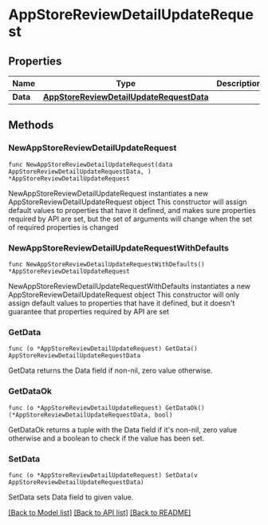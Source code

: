 # AppStoreReviewDetailUpdateRequest

## Properties

Name | Type | Description | Notes
------------ | ------------- | ------------- | -------------
**Data** | [**AppStoreReviewDetailUpdateRequestData**](AppStoreReviewDetailUpdateRequest_data.md) |  | 

## Methods

### NewAppStoreReviewDetailUpdateRequest

`func NewAppStoreReviewDetailUpdateRequest(data AppStoreReviewDetailUpdateRequestData, ) *AppStoreReviewDetailUpdateRequest`

NewAppStoreReviewDetailUpdateRequest instantiates a new AppStoreReviewDetailUpdateRequest object
This constructor will assign default values to properties that have it defined,
and makes sure properties required by API are set, but the set of arguments
will change when the set of required properties is changed

### NewAppStoreReviewDetailUpdateRequestWithDefaults

`func NewAppStoreReviewDetailUpdateRequestWithDefaults() *AppStoreReviewDetailUpdateRequest`

NewAppStoreReviewDetailUpdateRequestWithDefaults instantiates a new AppStoreReviewDetailUpdateRequest object
This constructor will only assign default values to properties that have it defined,
but it doesn't guarantee that properties required by API are set

### GetData

`func (o *AppStoreReviewDetailUpdateRequest) GetData() AppStoreReviewDetailUpdateRequestData`

GetData returns the Data field if non-nil, zero value otherwise.

### GetDataOk

`func (o *AppStoreReviewDetailUpdateRequest) GetDataOk() (*AppStoreReviewDetailUpdateRequestData, bool)`

GetDataOk returns a tuple with the Data field if it's non-nil, zero value otherwise
and a boolean to check if the value has been set.

### SetData

`func (o *AppStoreReviewDetailUpdateRequest) SetData(v AppStoreReviewDetailUpdateRequestData)`

SetData sets Data field to given value.



[[Back to Model list]](../README.md#documentation-for-models) [[Back to API list]](../README.md#documentation-for-api-endpoints) [[Back to README]](../README.md)


